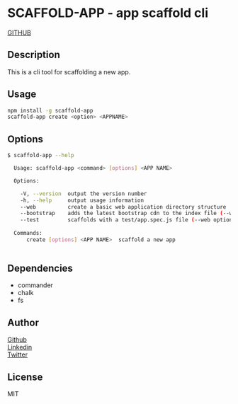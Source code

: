 # SCAFFOLD-APP - app scaffold cli

[GITHUB](https://github.com/Goldenhub/scaffolda)

## Description

This is a cli tool for scaffolding a new app.

## Usage

```bash
npm install -g scaffold-app
scaffold-app create <option> <APPNAME>
```

## Options

```bash
$ scaffold-app --help

  Usage: scaffold-app <command> [options] <APP NAME>

  Options:

    -V, --version  output the version number
    -h, --help     output usage information
    --web          create a basic web application directory structure
    --bootstrap    adds the latest bootstrap cdn to the index file (--web option must be present)
    --test         scaffolds with a test/app.spec.js file (--web option must be present)
  
  Commands:
      create [options] <APP NAME>  scaffold a new app
      

```

## Dependencies

- commander
- chalk
- fs

## Author

[Github](https://github.com/goldenhub) <br>
[Linkedin](https://linkedin.com/goldenazubuike) <br>
[Twitter](https://twitter.com/chibu_exe)

## License

MIT
